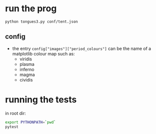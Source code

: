 # run the prog

```
python tongues3.py conf/tent.json
```

## config

- the entry `config["images"]["period_colours"]` can be the name of a matplotlib colour map such as:
    - viridis
    - plasma
    - inferno
    - magma
    - cividis

# running the tests

in root dir:
```bash
export PYTHONPATH=`pwd`
pytest
```